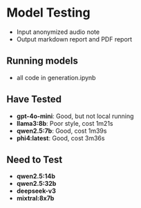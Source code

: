 # Model Testing

- Input anonymized audio note
- Output markdown report and PDF report 

## Running models
- all code in generation.ipynb

## Have Tested
- **gpt-4o-mini**: Good, but not local running
- **llama3:8b**: Poor style, cost 1m21s
- **qwen2.5:7b**: Good, cost 1m39s
- **phi4:latest**: Good, cost 3m36s

## Need to Test
- **qwen2.5:14b**
- **qwen2.5:32b**
- **deepseek-v3**
- **mixtral:8x7b**

